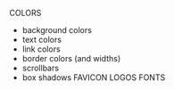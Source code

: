COLORS
  * background colors
  * text colors
  * link colors
  * border colors (and widths)
  * scrollbars
  * box shadows
FAVICON
LOGOS
FONTS
